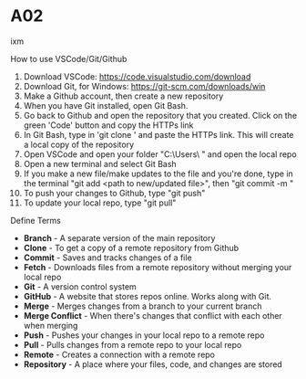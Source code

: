 # A02

ixm

How to use VSCode/Git/Github

1. Download VSCode: https://code.visualstudio.com/download
3. Download Git, for Windows: https://git-scm.com/downloads/win
4. Make a Github account, then create a new repository
5. When you have Git installed, open Git Bash.
6. Go back to Github and open the repository that you created. Click on the green 'Code' button and copy the HTTPs link
7. In Git Bash, type in 'git clone ' and paste the HTTPs link. This will create a local copy of the repository
8. Open VSCode and open your folder "C:\Users\ <your user>" and open the local repo
9. Open a new terminal and select Git Bash
10. If you make a new file/make updates to the file and you're done, type in the terminal "git add <path to new/updated file>", then "git commit -m <write a message about your change>"
11. To push your changes to Github, type "git push"
12. To update your local repo, type "git pull"

Define Terms
- **Branch** - A separate version of the main repository
- **Clone** - To get a copy of a remote repository from Github
- **Commit** - Saves and tracks changes of a file
- **Fetch** - Downloads files from a remote repository without merging your local repo
- **Git** - A version control system
- **GitHub** - A website that stores repos online. Works along with Git.
- **Merge** - Merges changes from a branch to your current branch
- **Merge Conflict** - When there's changes that conflict with each other when merging
- **Push** - Pushes your changes in your local repo to a remote repo
- **Pull** - Pulls changes from a remote repo to your local repo
- **Remote** - Creates a connection with a remote repo
- **Repository** - A place where your files, code, and changes are stored

